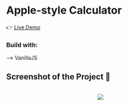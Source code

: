 # Apple-style Calculator 

👉 <a href='https://jobaf.github.io/odin-calculator/'>Live Demo</a>

<h3>Build with:</h3>

--> VanillaJS <br>

<h2>Screenshot of the Project 📸</h2>
<br>
<div align='center'>
<img src="https://github.com/JobaF/odin-calculator/assets/57532845/544c1a48-a2fe-4241-aa34-bc2427be75fc" />
</div>
